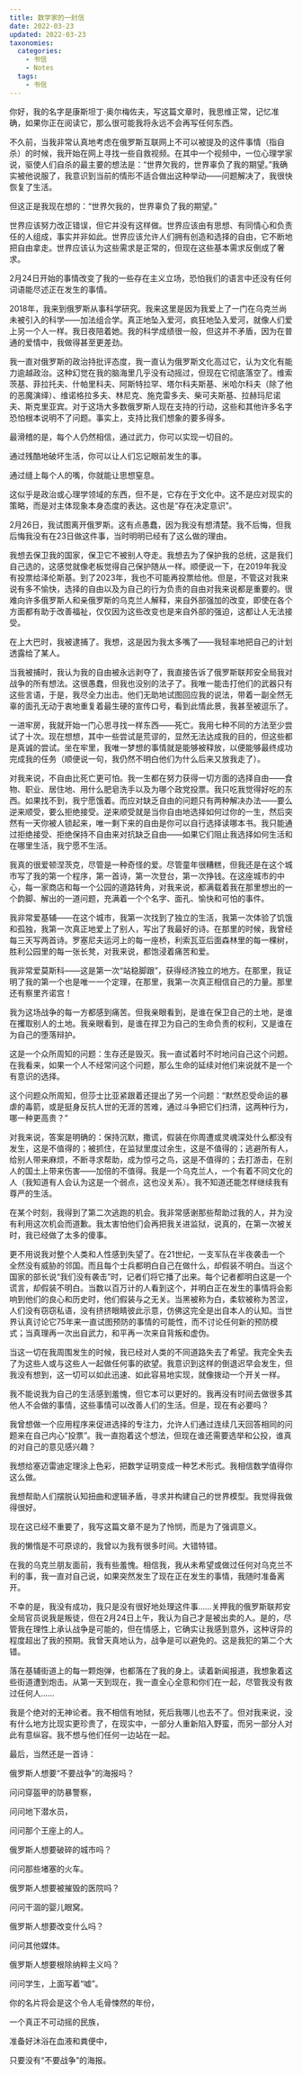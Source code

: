 ```yaml
---
title: 数学家的一封信
date: 2022-03-23
updated: 2022-03-23
taxonomies:
  categories:
    - 书信
    - Notes
  tags:
    - 书信
---
```


你好，我的名字是康斯坦丁·奥尔梅佐夫，写这篇文章时，我思维正常，记忆准确，如果你正在阅读它，那么很可能我将永远不会再写任何东西。

不久前，当我非常认真地考虑在俄罗斯互联网上不可以被提及的这件事情（指自杀）的时候，我开始在网上寻找一些自救视频。在其中一个视频中，一位心理学家说，驱使人们自杀的最主要的想法是：“世界欠我的，世界辜负了我的期望。”我确实被他说服了，我意识到当前的情形不适合做出这种举动——问题解决了，我很快恢复了生活。

但这正是我现在想的：“世界欠我的，世界辜负了我的期望。”

世界应该努力改正错误，但它并没有这样做。世界应该由有思想、有同情心和负责任的人组成，事实并非如此。世界应该允许人们拥有创造和选择的自由，它不断地把自由拿走。世界应该认为这些需求是正常的，但现在这些基本需求反倒成了奢求。

2月24日开始的事情改变了我的一些存在主义立场，恐怕我们的语言中还没有任何词语能尽述正在发生的事情。

2018年，我来到俄罗斯从事科学研究。我来这里是因为我爱上了一门在乌克兰尚未被引入的科学——加法组合学。真正地坠入爱河，疯狂地坠入爱河，就像人们爱上另一个人一样。我日夜陪着她。我的科学成绩很一般，但这并不矛盾，因为在普通的爱情中，我做得甚至更差劲。

我一直对俄罗斯的政治持批评态度，我一直认为俄罗斯文化高过它，认为文化有能力逾越政治。这种幻觉在我的脑海里几乎没有动摇过，但现在它彻底落空了。维索茨基、菲拉托夫、什帕里科夫、阿斯特拉罕、塔尔科夫斯基、米哈尔科夫（除了他的恶魔演绎）、维诺格拉多夫、林尼克、施克雷多夫、柴可夫斯基、拉赫玛尼诺夫、斯克里亚宾。对于这场大多数俄罗斯人现在支持的行动，这些和其他许多名字恐怕根本说明不了问题。事实上，支持比我们想象的要多得多。

最滑稽的是，每个人仍然相信，通过武力，你可以实现一切目的。

通过残酷地破坏生活，你可以让人们忘记眼前发生的事。

通过缝上每个人的嘴，你就能让思想窒息。

这似乎是政治或心理学领域的东西，但不是，它存在于文化中。这不是应对现实的策略，而是对主体现象本身态度的表达。这也是“存在决定意识”。

2月26日，我试图离开俄罗斯。这有点愚蠢，因为我没有想清楚。我不后悔，但我后悔我没有在23日做这件事，当时明明已经有了这么做的理由。

我想去保卫我的国家，保卫它不被别人夺走。我想去为了保护我的总统，这是我们自己选的，这感觉就像老板觉得自己保护随从一样。顺便说一下，在2019年我没有投票给泽伦斯基。到了2023年，我也不可能再投票给他。但是，不管这对我来说有多不愉快，选择的自由以及为自己的行为负责的自由对我来说都是重要的。很难向许多俄罗斯人和亲俄罗斯的乌克兰人解释，来自外部强加的改变，即使在各个方面都有助于改善福祉，仅仅因为这些改变也是来自外部的强迫，这都让人无法接受。

在上大巴时，我被逮捕了。我想，这是因为我太多嘴了——我轻率地把自己的计划透露给了某人。

当我被捕时，我认为我的自由被永远剥夺了，我直接告诉了俄罗斯联邦安全局我对战争的所有想法。这很愚蠢，但我也没别的法子了。我唯一能击打他们的武器只有这些言语，于是，我尽全力出击。他们无助地试图回应我的说法，带着一副全然无辜的面孔无动于衷地重复着最生硬的宣传口号，看到此情此景，我甚至被逗乐了。

一进牢房，我就开始一门心思寻找一样东西——死亡。我用七种不同的方法至少尝试了十次。现在想想，其中一些尝试是荒谬的，显然无法达成我的目的，但这些都是真诚的尝试。坐在牢里，我唯一梦想的事情就是能够被释放，以便能够最终成功完成我的任务（顺便说一句，我仍然不明白他们为什么后来又放我走了）。

对我来说，不自由比死亡更可怕。我一生都在努力获得一切方面的选择自由——食物、职业、居住地、用什么肥皂洗手以及为哪个政党投票。我只吃我觉得好吃的东西。如果找不到，我宁愿饿着。而应对缺乏自由的问题只有两种解决办法——要么逆来顺受，要么拒绝接受。逆来顺受就是当你自由地选择如何过你的一生，然后突然有一天你被人锁起来，唯一剩下来的自由是你可以自行选择读哪本书。我只能通过拒绝接受、拒绝保持不自由来对抗缺乏自由——如果它们阻止我选择如何生活和在哪里生活，我宁愿不生活。

我真的很爱顿涅茨克，尽管是一种奇怪的爱。尽管童年很糟糕，但我还是在这个城市写了我的第一个程序，第一首诗，第一次登台，第一次挣钱。在这座城市的中心，每一家商店和每一个公园的道路转角，对我来说，都满载着我在那里想出的一个韵脚、解出的一道问题，充满着一个个名字、面孔、愉快和可怕的事件。

我非常爱基辅——在这个城市，我第一次找到了独立的生活，我第一次体验了饥饿和孤独，我第一次真正地爱上了别人，写出了我最好的诗。在那里的时候，我曾经每三天写两首诗。罗塞尼夫运河上的每一座桥，利索瓦亚后面森林里的每一棵树，胜利公园里的每一张长凳，对我来说，都饱浸着痛苦和爱。

我非常爱莫斯科——这是第一次“站稳脚跟”，获得经济独立的地方。在那里，我证明了我的第一个也是唯一一个定理，在那里，我第一次真正相信自己的力量。那里还有察里齐诺宫！

我为这场战争的每一方都感到痛苦。但我亲眼看到，是谁在保卫自己的土地，是谁在攫取别人的土地。我亲眼看到，是谁在捍卫为自己的生命负责的权利，又是谁在为自己的堕落辩护。

这是一个众所周知的问题：生存还是毁灭。我一直试着时不时地问自己这个问题。在我看来，如果一个人不经常问这个问题，那么生命的延续对他们来说就不是一个有意识的选择。

这个问题众所周知，但莎士比亚紧跟着还提出了另一个问题：“默然忍受命运的暴虐的毒箭，或是挺身反抗人世的无涯的苦难，通过斗争把它们扫清，这两种行为，哪一种更高贵？”

对我来说，答案是明确的：保持沉默，撒谎，假装在你周遭或灵魂深处什么都没有发生，这是不值得的；被抓住，在监狱里度过余生，这是不值得的；逃避所有人，给别人带来麻烦，不断寻求帮助，成为惊弓之鸟，这是不值得的；去打游击，在别人的国土上带来伤害——加倍的不值得。我是一个乌克兰人，一个有着不同文化的人（我知道有人会认为这是一个弱点，这也没关系）。我不知道还能怎样继续我有尊严的生活。

在某个时刻，我得到了第二次逃跑的机会。我非常感谢那些帮助过我的人，并为没有利用这次机会而道歉。我太害怕他们会再把我关进监狱，说真的，在第一次被关时，我已经做了太多的傻事。

更不用说我对整个人类和人性感到失望了。在21世纪，一支军队在半夜袭击一个全然没有威胁的邻国。而且每个士兵都明白自己在做什么，却假装不明白。当这个国家的部长说“我们没有袭击”时，记者们将它播了出来。每个记者都明白这是一个谎言，却假装不明白。当数以百万计的人看到这个，并明白正在发生的事情将会影响到他们的良心和历史时，他们假装与之无关。当黑被称为白，柔软被称为苦涩，人们没有窃窃私语，没有挤挤眼睛彼此示意，仿佛这完全是出自本人的认知。当世界认真讨论它75年来一直试图预防的事情的可能性，而不讨论任何新的预防模式；当真理再一次出自武力，和平再一次来自背叛和虚伪。

当这一切在我周围发生的时候，我已经对人类的不同道路失去了希望。我完全失去了为这些人或与这些人一起做任何事的欲望。我意识到这样的倒退迟早会发生，但我没有想到，这一切可以如此迅速、如此容易地实现，就像拨动一个开关一样。

我不能说我为自己的生活感到羞愧，但它本可以更好的。我再没有时间去做很多其他人不会做的事情，这些事情可以改善人们的生活。但是，现在有必要吗？

我曾想做一个应用程序来促进选择的专注力，允许人们通过连续几天回答相同的问题来在自己内心“投票”。我一直抱着这个想法，但现在谁还需要选举和公投，谁真的对自己的意见感兴趣？

我想给塞迈雷迪定理涂上色彩，把数学证明变成一种艺术形式。我相信数学值得你这么做。

我想帮助人们摆脱认知扭曲和逻辑矛盾，寻求并构建自己的世界模型。我觉得我做得很好。

现在这已经不重要了，我写这篇文章不是为了怜悯，而是为了强调意义。

我的懒惰是不可原谅的，我曾以为我有很多时间。大错特错。

在我的乌克兰朋友面前，我有些羞愧。相信我，我从未希望或做过任何对乌克兰不利的事，我一直对自己说，如果突然发生了现在正在发生的事情，我随时准备离开。

不幸的是，我没有成功，我只是没有很好地处理这件事……关押我的俄罗斯联邦安全局官员说我是叛徒，但在2月24日上午，我认为自己才是被出卖的人。是的，尽管我在理性上承认战争是可能的，但在情感上，它确实让我感到意外，这种讶异的程度超出了我的预期。我曾天真地认为，战争是可以避免的。这是我犯的第二个大错。

落在基辅街道上的每一颗炮弹，也都落在了我的身上。读着新闻报道，我想象着这些街道遭到炮击。从第一天到现在，我一直全心全意和你们在一起，尽管我没有救过任何人……

我是个绝对的无神论者。我不相信有地狱，死后我哪儿也去不了。但对我来说，没有什么地方比现实更珍贵了，在现实中，一部分人重新陷入野蛮，而另一部分人对此有意纵容。我不想与他们任何一边站在一起。

最后，当然还是一首诗：

俄罗斯人想要“不要战争”的海报吗？

问问穿盔甲的防暴警察，

问问地下潜水员，

问问那个王座上的人。

俄罗斯人想要破碎的城市吗？

问问那些堵塞的火车。

俄罗斯人想要被摧毁的医院吗？

问问干涸的婴儿眼窝。

俄罗斯人想要改变什么吗？

问问其他媒体。

俄罗斯人想要根除纳粹主义吗？

问问学生，上面写着“嘘”。

你的名片将会是这个令人毛骨悚然的年份，

一个真正不可动摇的民族，

准备好沐浴在血液和粪便中，

只要没有“不要战争”的海报。


